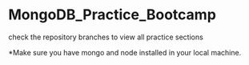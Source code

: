# MongoDB_Practice_Bootcamp

check the repository branches to view all practice sections

*Make sure you have mongo and node installed in your local machine.
